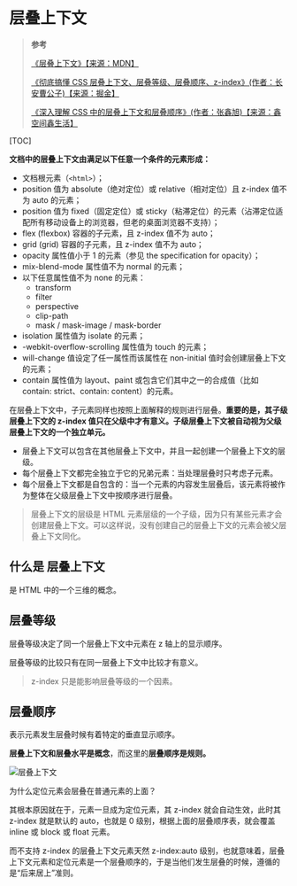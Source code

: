 # 层叠上下文

> **参考**
>
> [《层叠上下文》【来源：MDN】](https://developer.mozilla.org/zh-CN/docs/Web/Guide/CSS/Understanding_z_index/The_stacking_context)
>
> [《彻底搞懂 CSS 层叠上下文、层叠等级、层叠顺序、z-index》(作者：长安曹公子)【来源：掘金】](https://juejin.cn/post/6844903667175260174)
>
> [《深入理解 CSS 中的层叠上下文和层叠顺序》(作者：张鑫旭)【来源：鑫空间鑫生活】](http://www.zhangxinxu.com/wordpress/?p=5115)

[TOC]

**文档中的层叠上下文由满足以下任意一个条件的元素形成：**

- 文档根元素（`<html>`）；
- position 值为 absolute（绝对定位）或 relative（相对定位）且 z-index 值不为 auto 的元素；
- position 值为 fixed（固定定位）或 sticky（粘滞定位）的元素（沾滞定位适配所有移动设备上的浏览器，但老的桌面浏览器不支持）；
- flex (flexbox) 容器的子元素，且 z-index 值不为 auto；
- grid (grid) 容器的子元素，且 z-index 值不为 auto；
- opacity 属性值小于 1 的元素（参见 the specification for opacity）；
- mix-blend-mode 属性值不为 normal 的元素；
- 以下任意属性值不为 none 的元素：
  - transform
  - filter
  - perspective
  - clip-path
  - mask / mask-image / mask-border
- isolation 属性值为 isolate 的元素；
- -webkit-overflow-scrolling 属性值为 touch 的元素；
- will-change 值设定了任一属性而该属性在 non-initial 值时会创建层叠上下文的元素；
- contain 属性值为 layout、paint 或包含它们其中之一的合成值（比如 contain: strict、contain: content）的元素。

在层叠上下文中，子元素同样也按照上面解释的规则进行层叠。**重要的是，其子级层叠上下文的 z-index 值只在父级中才有意义。子级层叠上下文被自动视为父级层叠上下文的一个独立单元。**

- 层叠上下文可以包含在其他层叠上下文中，并且一起创建一个层叠上下文的层级。
- 每个层叠上下文都完全独立于它的兄弟元素：当处理层叠时只考虑子元素。
- 每个层叠上下文都是自包含的：当一个元素的内容发生层叠后，该元素将被作为整体在父级层叠上下文中按顺序进行层叠。

> 层叠上下文的层级是 HTML 元素层级的一个子级，因为只有某些元素才会创建层叠上下文。可以这样说，没有创建自己的层叠上下文的元素会被父层叠上下文同化。

## 什么是 层叠上下文

是 HTML 中的一个三维的概念。

## 层叠等级

层叠等级决定了同一个层叠上下文中元素在 z 轴上的显示顺序。

层叠等级的比较只有在同一层叠上下文中比较才有意义。

> z-index 只是能影响层叠等级的一个因素。

## 层叠顺序

表示元素发生层叠时候有着特定的垂直显示顺序。

**层叠上下文和层叠水平是概念**，而这里的**层叠顺序是规则。**

![层叠上下文](https://image-static.segmentfault.com/911/542/911542058-5ab466a10ee63_articlex)

为什么定位元素会层叠在普通元素的上面？

其根本原因就在于，元素一旦成为定位元素，其 z-index 就会自动生效，此时其 z-index 就是默认的 auto，也就是 0 级别，根据上面的层叠顺序表，就会覆盖 inline 或 block 或 float 元素。

而不支持 z-index 的层叠上下文元素天然 z-index:auto 级别，也就意味着，层叠上下文元素和定位元素是一个层叠顺序的，于是当他们发生层叠的时候，遵循的是“后来居上”准则。
